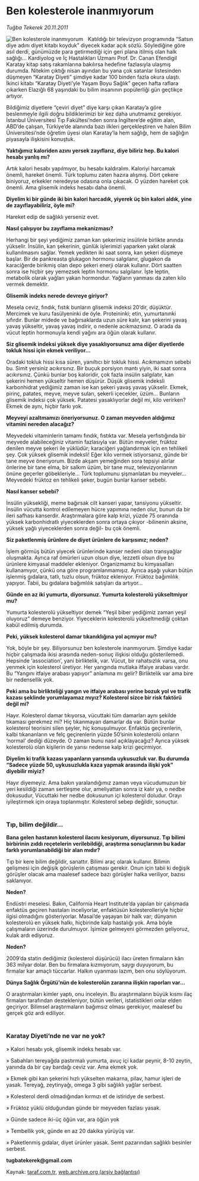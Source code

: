 # Ben kolesterole inanmıyorum

*Tuğba Tekerek 20.11.2011*

<div class="yazi"><img align="left" alt="Ben kolesterole inanmıyorum" border="0" src="http://www.taraf.com.tr/fotoraflar/makaleler/ben-kolesterole-inanmiyorum_2647_orijinal.jpg" style="border-right-width:10px; border-color:#FFFFFF"/><p>Katıldığı bir televizyon programında “Satsın diye adını diyet kitabı koyduk” diyecek kadar açık sözlü. Söylediğine göre asıl derdi, günümüzde para getirmediği için geri plana itilmiş olan halk sağlığı... Kardiyolog ve İç Hastalıkları Uzmanı Prof. Dr. Canan Efendigil Karatay kitap satış rakamlarına bakılırsa hedefine fazlasıyla ulaşmış durumda. Nitekim çıktığı nisan ayından bu yana çok satanlar listesinden düşmeyen “Karatay Diyeti” şimdiye kadar 100 binden fazla okura ulaştı. İkinci kitabı “Karatay Diyeti’yle Yaşam Boyu Sağlık” geçen hafta raflara çıkarken Elazığlı 68 yaşındaki bu bilim insanının popülerliği gün geçtikçe artıyor.</p>
<p>Bildiğimiz diyetlere “çeviri diyet” diye karşı çıkan Karatay’a göre beslenmeyle ilgili doğru bildiklerimizi bir kez daha unutmamız gerekiyor. İstanbul Üniversitesi Tıp Fakültesi’nden sonra İngiltere’de eğitim alan, ABD’de çalışan, Türkiye’de alanında bazı ilkleri gerçekleştiren ve halen Bilim Üniversitesi’nde öğretim üyesi olan Karatay’la hem sağlığı, hem de sağlığın piyasayla ilişkisini konuştuk.</p>
<p><strong>Yaktığımız kaloriden azını yersek zayıflarız, diye biliriz hep. Bu kalori hesabı yanlış mı?</strong></p>
<p>Artık kalori hesabı yapılmıyor, bu hesabı kaldıralım. Kaloriyi harcamak önemli, hareket önemli. Türk toplumu zaten hazıra alışmış. Dört çekere biniyoruz, erkekler neredeyse odasına onla çıkacak. O yüzden hareket çok önemli. Ama glisemik indeks hesabı daha önemli.</p>
<p><strong>Diyelim ki bir günde iki bin kalori harcadık, yiyerek üç bin kalori aldık, yine de zayıflayabiliriz, öyle mi?</strong></p>
<p>Hareket edip de sağlıklı yerseniz evet.</p>
<p><strong>Nasıl çalışıyor bu zayıflama mekanizması?</strong></p>
<p>Herhangi bir şeyi yediğimiz zaman kan şekerimiz insülinle birlikte anında yükselir. İnsülin, kan şekerinin, günlük işlerimizi yaparken yakıt olarak kullanılmasını sağlar. Yemek yedikten iki saat sonra, kan şekeri düşmeye başlar. Bir de pankreasta glukagon hormonu salgılanır, glugakon da karaciğerde birikmiş olan depo şekeri enerji olarak kullanır. Dört saatten sonra ise hiçbir şey yemezsek leptin hormonu salgılanır. İşte leptin, metabolik olarak yağları yakan hormondur. Yağların yanması da zaten kilo vermek demektir.</p>
<p><strong>Glisemik indeks nerede devreye giriyor?</strong></p>
<p>Mesela ceviz, fındık, fıstık bunların glisemik indeksi 20’dir, düşüktür. Mercimek ve kuru fasülyeninki de öyle. Proteininki; etin, yumurtanınki sıfırdır. Bunlar midede ve bağırsaklarda uzun süre kalır, kan şekerini yavaş yavaş yükseltir, yavaş yavaş indirir, o nedenle acıkmazsınız. O arada da vücut leptin hormonuyla kendi yağını ara öğün olarak kullanır.</p>
<p><strong>Siz glisemik indeksi yüksek diye yasaklıyorsunuz ama diğer diyetlerde tokluk hissi için ekmek veriliyor...</strong></p>
<p>Oradaki tokluk hissi kısa süren, yanıltıcı bir tokluk hissi. Acıkmamızın sebebi bu. Simit yersiniz acıkırsınız. Bir buçuk porsiyon mantı yiyin, iki saat sonra acıkırsınız. Çünkü bunlar boş kaloridir, çok fazla insülin salgılatır, kan şekerini hemen yükseltir hemen düşürür. Düşük glisemik indeksli karbonhidrat yediğimiz zaman ise kan şekeri yavaş yavaş yükselir. Ekmek, pirinç, patates, meyve, meyve suları, şekerli içecekler, üzüm... Bunların glisemik indeksi çok yüksek. Patatesi yasaklıyorlar değil mi, kilo verirken? Ekmek de aynı, hiçbir farkı yok.</p>
<p><strong>Meyveyi azaltmamızı öneriyorsunuz. O zaman meyveden aldığımız vitamini nereden alacağız?</strong></p>
<p>Meyvedeki vitaminlerin tamamı fındık, fıstıkta var. Mesela yerfıstığında bir meyvede alabileceğiniz vitamin fazlasıyla var. Bütün meyveler, früktoz denilen meyve şekeri ile yüklüdür; karaciğeri yağlandırmak için en tehlikeli şey. Çok yüksek glisemik indeksli! Eğer kilo vermek istiyorsanız, günde bir tane meyve öneriyorum. Bizde akşam yemeğinden sora tepsiyi alırlar önlerine bir tane elma, bir salkım üzüm, bir tane muz, televizyonlarının önüne geçerler göbekleriyle... Türk toplumunu şişmanlatan bu meyveler... Meyvedeki früktoz en tehlikeli şeker, bugün bunlar kanser sebebi.</p>
<p><strong>Nasıl kanser sebebi?</strong></p>
<p>İnsülin yüksekliği, meme bağırsak cilt kanseri yapar, tansiyonu yükseltir. İnsülin vücutta kontrol edilemeyen hücre yapımına neden olur, bunun da bir ileri safhası kanserdir. Araştırmalara göre kalp krizi, yüzde 75 oranında yüksek karbonhidratlı yiyeceklerden sonra ortaya çıkıyor -bilinenin aksine, yüksek yağlı yiyeceklerden sonra değil- bu çok önemli.</p>
<p><strong>Siz paketlenmiş ürünlere de diyet ürünlere de karşısınız; neden?</strong></p>
<p>İşlem görmüş bütün yiyecek ürünlerinde kanser nedeni olan transyağlar oluşmakta. Ayrıca raf ömürleri uzun olsun diye, lezzetli olsun diye bu ürünlere kimyasal maddeler ekleniyor. Organizmamız bu kimyasalları kullanamıyor, çünkü ona göre programlanmamışız. Ayrıca aşağı yukarı bütün işlenmiş gıdalara, tatlı, tuzlu olsun, früktoz ekleniyor. Früktoz bağımlılık yapıyor. Tabii, bu gıdalara bağımlılık satışları da artıyor...</p>
<p><strong>Günde en az iki yumurta, diyorsunuz. Yumurta kolesterolü yükseltmiyor mu?</strong></p>
<p>Yumurta kolesterolü yükseltiyor demek “Yeşil biber yediğimiz zaman yeşil oluyoruz” demeye benziyor. Yiyeceklerin kolesterolü yükseltmediği çoktan kabül edilmiş durumda.</p>
<p><strong>Peki, yüksek kolesterol damar tıkanıklığına yol açmıyor mu?</strong></p>
<p>Yok, böyle bir şey. Biliyorsunuz ben kolesterole inanmıyorum. Şimdiye kadar hiçbir çalışmada ikisi arasında neden-sonuç ilişkisi olduğu gösterilemedi. Hepsinde ‘association’, yani birliktelik, var. Vücut, bir rahatsızlık varsa, onu yenmek için kolesterol üretiyor. Her yangında mutlaka itfaiye arabası vardır. Bu “Yangını itfaiye arabası yapıyor” anlamına mı gelir? Birliktelik var ama bire bir nedensellik yok.</p>
<p><strong>Peki ama bu birlikteliği yangın ve itfaiye arabası yerine bozuk yol ve trafik kazası şeklinde yorumlayamaz mıyız? Kolesterol sizce bir risk faktörü değil mi?</strong></p>
<p>Hayır. Kolesterol damar tıkıyorsa, vücuttaki tüm damarları aynı şekilde tıkaması gerekmez mi? Hiç tıkanmayan damarlar da var. Bütün bunlar kolesterol teorisini silen şeyler, hiç konuşulmuyor. Enfaktüs geçirenlerin, kalbi tıkananların ve felç geçirenlerin yüzde 50’sinin kolesterolü onların ‘normal’ dediği düzeyde. O zaman bunu nasıl açıklayacağız? Ayrıca yüksek kolesterolü olan kişilerin de yarısı nedense kalp krizi geçirmiyor.</p>
<p><strong>Diyelim ki trafik kazası yapanların yarısında uykusuzluk var. Bu durumda “Sadece yüzde 50, uykusuzlukla kaza yapmak arasında ilişki yok” diyebilir miyiz?</strong></p>
<p>Hayır diyemeyiz. Ama bakın yaralandığımız zaman veya vücudumuzun bir yeri kesildiği zaman sertleşme olur, ameliyattan sonra iz kalır ya, o nedbe dokusudur, Vücuttaki her nedbe dokusunun içi kolesterol doludur. Orayı iyileştirmek için oraya toplanmıştır. Kolesterol sebep değildir, sonuçtur.</p>
<h3><br/>Tıp, bilim değildir...</h3>
<p><strong>Bana gelen hastanın kolesterol ilacını kesiyorum, diyorsunuz. Tıp bilimi birbirinin zıddı reçetelerin verilebildiği, araştırma sonuçlarının bu kadar farklı yorumlanabildiği bir alan mıdır?</strong></p>
<p>Tıp bir kere bilim değildir, sanattır. Bilimi araç olarak kullanır. Bilimin gelişmesi için değişik görüşlerin çatışması gerekir. Onun için tabii ki değişik görüşler olacak ama maalesef sadece bazı görüşler halka veriliyor, bazısı saklanıyor.</p>
<p><strong>Neden?</strong></p>
<p>Endüstri meselesi. Bakın, California Heart Institute’da yapılan bir çalışmada enfaktüs geçiren hastaları inceliyorlar, enfaktüsün kolesterolleriyle hiçbir ilgisi olmadığını gösteriyorlar. Masai’de yaşayan bir halk var; dünyanın kolesterolü en yüksek halkı, hiçbirinde kalp hastalığı yok. Ama böyle çalışmaların üzerinde durulmuyor. İşimize gelmeyeni görmezden geliyoruz, kulak ardı ediyoruz.</p>
<p><strong>Neden?</strong></p>
<p>2009’da statin dediğimiz (kolesterol düşürücü) ilacı üreten firmaların kârı 363 milyar dolar. Ben bu firmalara kızmıyorum, saygı duyuyorum, bu firmalar kar amaçlı tüccarlar. Halkın uyanması lazım, ben onu söylüyorum.</p>
<p><strong>Dünya Sağlık Örgütü’nün de kolesterolün zararına ilişkin raporları var...</strong></p>
<p>O araştırmaları kimler yaptı, onu inceleyin. Bu araştırmaların büyük kısmı ilaç firmaları tarafından destekleniyor, bütün verileri, istatistikleri onlar elden geçiriyor. Bilimsel araştırmaların bağımsız olması gerekiyor, maalesef bu gerçek göz ardı ediliyor.</p>
<h3><br/>Karatay Diyeti’nde ne var ne yok?</h3>
<p>» Kalori hesabı yok, glisemik indeks hesabı var. </p>
<p>» Sabahları tereyağda pastırmalı yumurta, avuç içi kadar peynir, 8-10 zeytin, yanında da bir çay bardağı ceviz var. Ama ekmek yok. </p>
<p>» Ekmek gibi kan şekerini hızlı yükselten makarna, pilav, hamur işleri de yasak. Tereyağ, zeytinyağı, omega 3 gibi sağlıklı yağlar serbest. </p>
<p>» Kolesterol derdi olmadığından kırmızı et de istiridye de serbest. </p>
<p>» Früktoz yüklü olduğundan günde bir meyveden fazlası yasak. </p>
<p>» Günde sadece iki-üç öğün var, ara öğün yok </p>
<p>» Tembellik yok, günde en az 20 dakika yürüyüş var. </p>
<p>» Paketlenmiş gıdalar, diyet ürünler yasak. Semt pazarından sağlıklı besinler serbest.</p><b>
<p>tugbatekerek@gmail.com</p></b>
</div>

Kaynak: [taraf.com.tr](http://www.taraf.com.tr/tugba-tekerek/makale-ben-kolesterole-inanmiyorum.htm), [web.archive.org (arşiv bağlantısı)](http://web.archive.org/web/20131107092138/http://www.taraf.com.tr/tugba-tekerek/makale-ben-kolesterole-inanmiyorum.htm)
